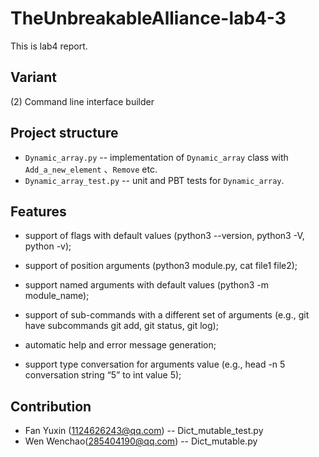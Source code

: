 # TheUnbreakableAlliance-lab4-3

This is lab4 report.

## Variant

(2) Command line interface builder

## Project structure

- `Dynamic_array.py` -- implementation of `Dynamic_array`
   class with `Add_a_new_element` 、`Remove` etc.
- `Dynamic_array_test.py` -- unit and PBT tests for `Dynamic_array`.

## Features

- support of flags with default values (python3 --version, python3 -V, python -v);
- support of position arguments (python3 module.py, cat file1 file2);
- support named arguments with default values (python3 -m module_name);
- support of sub-commands with a different set of arguments
  (e.g., git have subcommands git add, git status, git log);

- automatic help and error message generation;
- support type conversation for arguments value
  (e.g., head -n 5 conversation string “5” to int value 5);

## Contribution

- Fan Yuxin (1124626243@qq.com) -- Dict_mutable_test.py
- Wen Wenchao(285404190@qq.com) -- Dict_mutable.py


